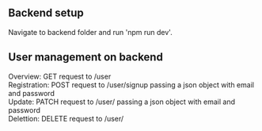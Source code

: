 ## Backend setup ##
Navigate to backend folder and run 'npm run dev'. 

## User management on backend ##
Overview: GET request to /user  
Registration: POST request to /user/signup passing a json object with email and password  
Update: PATCH request to /user/<id> passing a json object with email and password  
Delettion: DELETE request to /user/<id>  
